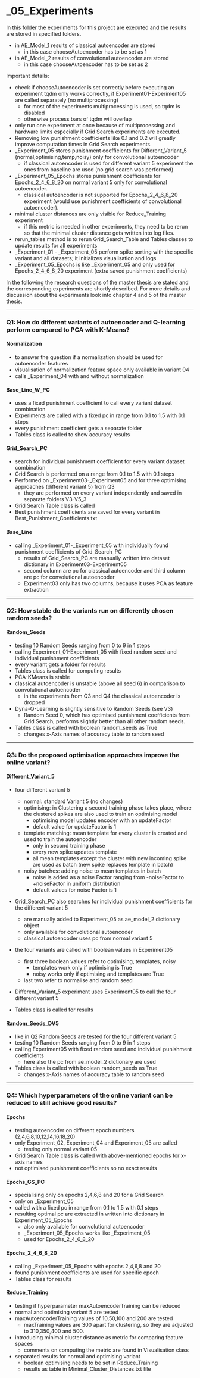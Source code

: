 # _05_Experiments

In this folder the experiments for this project are executed and the results are stored in specified folders.
- in AE_Model_1 results of classical autoencoder are stored
  - in this case chooseAutoencoder has to be set as 1
- in AE_Model_2 results of convolutional autoencoder are stored
  - in this case chooseAutoencoder has to be set as 2

Important details:
- check if chooseAutoencoder is set correctly before executing an experiment
  tqdm only works correctly, if Experiment01-Experiment05 are called separately (no multiprocessing)
  - for most of the experiments multiprocessing is used, so tqdm is disabled
  - otherwise process bars of tqdm will overlap
- only run one experiment at once because of multiprocessing and hardware limits especially if Grid Search experiments are executed. 
- Removing low punishment coefficients like 0.1 and 0.2 will greatly improve computation times in Grid Search experiments.
- _Experiment_05 stores punishment coefficients for Different_Variant_5 (normal,optimising,temp,noisy) only for convolutional autoencoder
  - if classical autoencoder is used for different variant 5 experiment the ones from baseline are used (no grid search was performed)
- _Experiment_05_Epochs stores punishment coefficients for Epochs_2_4_6_8_20 on normal variant 5 only for convolutional autoencoder.
  - classical autoencoder is not supported for Epochs_2_4_6_8_20 experiment (would use punishment coefficients of convolutional autoencoder).
- minimal cluster distances are only visible for Reduce_Training experiment
  - if this metric is needed in other experiments, they need to be rerun so that the minimal cluster distance gets written into log files.
- rerun_tables method is to rerun Grid_Search_Table and Tables classes to update results for all experiments
- _Experiment_01 - _Experiment_05 perform spike sorting with the specific variant and all datasets; it initializes visualisation and logs
- _Experiment_05_Epochs is like _Experiment_05 and only used for Epochs_2_4_6_8_20 experiment (extra saved punishment coefficients)


In the following the research questions of the master thesis are stated and the corresponding experiments are shortly described. 
For more details and discussion about the experiments look into chapter 4 and 5 of the master thesis.
___

### Q1: How do different variants of autoencoder and Q-learning perform compared to PCA with K-Means?
#### Normalization 
- to answer the question if a normalization should be used for autoencoder features
- visualisation of normalization feature space only available in variant 04
- calls _Experiment_04 with and without normalization
#### Base_Line_W_PC
- uses a fixed punishment coefficient to call every variant dataset combination
- Experiments are called with a fixed pc in range from 0.1 to 1.5 with 0.1 steps
- every punishment coefficient gets a separate folder
- Tables class is called to show accuracy results
#### Grid_Search_PC
- search for individual punishment coefficient for every variant dataset combination
- Grid Search is performed on a range from 0.1 to 1.5 with 0.1 steps
- Performed on _Experiment03-_Experiment05 and for three optimising approaches (different variant 5) from Q3
  - they are performed on every variant independently and saved in separate folders V3-V5_3
- Grid Search Table class is called
- Best punishment coefficients are saved for every variant in Best_Punishment_Coefficients.txt
#### Base_Line
- calling _Experiment_01-_Experiment_05 with individually found punishment coefficients of Grid_Search_PC
  - results of Grid_Search_PC are manually written into dataset dictionary in Experiment03-Experiment05 
  - second column are pc for classical autoencoder and third column are pc for convolutional autoencoder
  - Experiment03 only has two columns, because it uses PCA as feature extraction
___

### Q2: How stable do the variants run on differently chosen random seeds?
#### Random_Seeds
- testing 10 Random Seeds ranging from 0 to 9 in 1 steps
- calling Experiment_01-Experiment_05 with fixed random seed and individual punishment coefficients
- every variant gets a folder for results
- Tables class is called for computing results
- PCA-KMeans is stable
- classical autoencoder is unstable (above all seed 6) in comparison to convolutional autoencoder
  - in the experiments from Q3 and Q4 the classical autoencoder is dropped
- Dyna-Q-Learning is slightly sensitive to Random Seeds (see V3)
  - Random Seed 0, which has optimised punishment coefficients from Grid Search, performs slightly better than all other random seeds.
- Tables class is called with boolean random_seeds as True
  - changes x-Axis names of accuracy table to random seed
___

### Q3: Do the proposed optimisation approaches improve the online variant?
#### Different_Variant_5
- four different variant 5 
  - normal: standard Variant 5 (no changes)
  - optimising: in Clustering a second training phase takes place, where the clustered spikes are also used to train an optimising model
    - optimising model updates encoder with an updateFactor 
    - default value for updateFactor is 1
  - template matching: mean template for every cluster is created and used to train the autoencoder
    - only in second training phase
    - every new spike updates template
    - all mean templates except the cluster with new incoming spike are used as batch (new spike replaces template in batch)
  - noisy batches: adding noise to mean templates in batch
    - noise is added as a noise Factor ranging from -noiseFactor to +noiseFactor in uniform distribution 
    - default values for noise Factor is 1

- Grid_Search_PC also searches for individual punishment coefficients for the different variant 5 
  - are manually added to Experiment_05 as ae_model_2 dictionary object
  - only available for convolutional autoencoder
  - classical autoencoder uses pc from normal variant 5
- the four variants are called with boolean values in Experiment05
  - first three boolean values refer to optimising, templates, noisy
    - templates work only if optimising is True
    - noisy works only if optimising and templates are True
  - last two refer to normalise and random seed
- Different_Variant_5 experiment uses Experiment05 to call the four different variant 5
- Tables class is called for results
#### Random_Seeds_DV5
- like in Q2 Random Seeds are tested for the four different variant 5
- testing 10 Random Seeds ranging from 0 to 9 in 1 steps
- calling Experiment05 with fixed random seed and individual punishment coefficients
  - here also the pc from ae_model_2 dictionary are used
- Tables class is called with boolean random_seeds as True
  - changes x-Axis names of accuracy table to random seed
___

### Q4: Which hyperparameters of the online variant can be reduced to still achieve good results?
#### Epochs
- testing autoencoder on different epoch numbers (2,4,6,8,10,12,14,16,18,20)
- only Experiment_02, Experiment_04 and Experiment_05 are called
  - testing only normal variant 05
- Grid Search Table class is called with above-mentioned epochs for x-axis names
- not optimised punishment coefficients so no exact results 
#### Epochs_GS_PC
- specialising only on epochs 2,4,6,8 and 20 for a Grid Search
- only on _Experiment_05
- called with a fixed pc in range from 0.1 to 1.5 with 0.1 steps
- resulting optimal pc are extracted in written into dictionary in Experiment_05_Epochs
  - also only available for convolutional autoencoder
  - _Experiment_05_Epochs works like _Experiment_05
  - used for Epochs_2_4_6_8_20
#### Epochs_2_4_6_8_20
- calling _Experiment_05_Epochs with epochs 2,4,6,8 and 20
- found punishment coefficients are used for specific epoch
- Tables class for results
#### Reduce_Training
- testing if hyperparameter maxAutoencoderTraining can be reduced
- normal and optimising variant 5 are tested
- maxAutoencoderTraining values of 10,50,100 and 200 are tested
  - maxTraining values are 300 apart for clustering, so they are adjusted to 310,350,400 and 500.
- introducing minimal cluster distance as metric for comparing feature spaces
  - comments on computing the metric are found in Visualisation class
- separated results for normal and optimising variant
  - boolean optimising needs to be set in Reduce_Training
  - results as table in Minimal_Cluster_Distances.txt file

